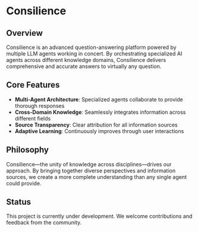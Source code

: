 # Consilience

## Overview
Consilience is an advanced question-answering platform powered by multiple LLM agents working in concert. By orchestrating specialized AI agents across different knowledge domains, Consilience delivers comprehensive and accurate answers to virtually any question.

## Core Features
- **Multi-Agent Architecture**: Specialized agents collaborate to provide thorough responses
- **Cross-Domain Knowledge**: Seamlessly integrates information across different fields
- **Source Transparency**: Clear attribution for all information sources
- **Adaptive Learning**: Continuously improves through user interactions

## Philosophy
Consilience—the unity of knowledge across disciplines—drives our approach. By bringing together diverse perspectives and information sources, we create a more complete understanding than any single agent could provide.

## Status
This project is currently under development. We welcome contributions and feedback from the community.